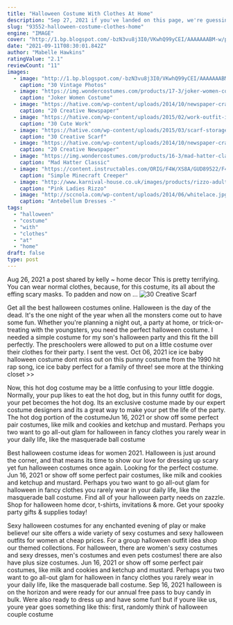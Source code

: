 ```yaml
---
title: "Halloween Costume With Clothes At Home"
description: "Sep 27, 2021 if you've landed on this page, we're guessing that you're running out of time to get a halloween costume together. No worries  we're here to help! maybe you're having trouble coming up with a costume"
slug: "93552-halloween-costume-clothes-home"
engine: "IMAGE"
cover: "http://1.bp.blogspot.com/-bzN3vu8j3I0/VKwhQ99yCEI/AAAAAAABM-w/pNgrIguKJ7I/s1600/People%2BWearing%2BStrange%2Band%2BCreepy%2BMarks%2B(23).jpg"
date: "2021-09-11T08:30:01.842Z"
author: "Mabelle Hawkins"
ratingValue: "2.1"
reviewCount: "11"
images:
  - image: "http://1.bp.blogspot.com/-bzN3vu8j3I0/VKwhQ99yCEI/AAAAAAABM-w/pNgrIguKJ7I/s1600/People%2BWearing%2BStrange%2Band%2BCreepy%2BMarks%2B(23).jpg"
    caption: "30 Vintage Photos"
  - image: "https://img.wondercostumes.com/products/17-3/joker-women-costume.jpg"
    caption: "Joker Women Costume"
  - image: "https://hative.com/wp-content/uploads/2014/10/newspaper-craft-fashion-ideas/8-creative-newspaper-craft-fashion-ideas.jpg"
    caption: "20 Creative Newspaper"
  - image: "https://hative.com/wp-content/uploads/2015/02/work-outfit-ideas/2-cute-work-outfit-ideas-for-girls.jpg"
    caption: "30 Cute Work"
  - image: "https://hative.com/wp-content/uploads/2015/03/scarf-storage-ideas/8-creative-scarf-storage-and-display-ideas.jpg"
    caption: "30 Creative Scarf"
  - image: "https://hative.com/wp-content/uploads/2014/10/newspaper-craft-fashion-ideas/2-creative-newspaper-craft-fashion-ideas.jpg"
    caption: "20 Creative Newspaper"
  - image: "https://img.wondercostumes.com/products/16-3/mad-hatter-classic-boys-costume.jpg"
    caption: "Mad Hatter Classic"
  - image: "https://content.instructables.com/ORIG/F4W/XS8A/GUD89522/F4WXS8AGUD89522.jpg?frame=1"
    caption: "Simple Minecraft Creeper"
  - image: "http://www.karnival-house.co.uk/images/products/rizzo-adult-fancy-dress-costume-from-grease36216.jpg"
    caption: "Pink Ladies Rizzo"
  - image: "http://sccnola.com/wp-content/uploads/2014/06/whitelace.jpg"
    caption: "Antebellum Dresses -"
tags:
  - "halloween"
  - "costume"
  - "with"
  - "clothes"
  - "at"
  - "home"
draft: false
type: post
---
```


Aug 26, 2021 a post shared by kelly ~ home decor  This is pretty terrifying. You can wear normal clothes, because, for this costume, its all about the effing scary masks. To padden and now on ...
![30 Creative Scarf](https://hative.com/wp-content/uploads/2015/03/scarf-storage-ideas/8-creative-scarf-storage-and-display-ideas.jpg "30 Creative Scarf")

Get all the best halloween costumes online. Halloween is the day of the dead. It&#39;s the one night of the year when all the monsters come out to have some fun. Whether you&#39;re planning a night out, a party at home, or trick-or-treating with the youngsters, you need the perfect halloween costume. I needed a simple costume for my son&#39;s halloween party and this fit the bill perfectly. The preschoolers were allowed to put on a little costume over their clothes for their party. I sent the vest. Oct 06, 2021 ice ice baby halloween costume dont miss out on this punny costume from the 1990 hit rap song, ice ice baby  perfect for a family of three! see more at the thinking closet &gt;&gt;
<!--inArticleAds-->

<!--galleryOne-->

Now, this hot dog costume may be a little confusing to your little doggie. Normally, your pup likes to eat the hot dog, but in this funny outfit for dogs, your pet becomes the hot dog. Its an exclusive costume made by our expert costume designers and its a great way to make your pet the life of the party. The hot dog portion of the costumeJun 16, 2021 or show off some perfect pair costumes, like milk and cookies and ketchup and mustard. Perhaps you two want to go all-out glam for halloween in fancy clothes you rarely wear in your daily life, like the masquerade ball costume
<!--inArticleAds-->

<!--galleryTwo-->

Best halloween costume ideas for women 2021. Halloween is just around the corner, and that means its time to show our love for dressing up scary yet fun halloween costumes once again. Looking for the perfect costume. Jun 16, 2021 or show off some perfect pair costumes, like milk and cookies and ketchup and mustard. Perhaps you two want to go all-out glam for halloween in fancy clothes you rarely wear in your daily life, like the masquerade ball costume. Find all of your halloween party needs on zazzle. Shop for halloween home dcor, t-shirts, invitations & more. Get your spooky party gifts & supplies today!
<!--galleryThree-->

Sexy halloween costumes for any enchanted evening of play or make believe! our site offers a wide variety of sexy costumes and sexy halloween outfits for women at cheap prices. For a group halloween outfit idea shop our themed collections. For halloween, there are women's sexy costumes and sexy dresses, men's costumes and even pets costumes! there are also have plus size costumes. Jun 16, 2021 or show off some perfect pair costumes, like milk and cookies and ketchup and mustard. Perhaps you two want to go all-out glam for halloween in fancy clothes you rarely wear in your daily life, like the masquerade ball costume. Sep 16, 2021 halloween is on the horizon and were ready for our annual free pass to buy candy in bulk. Were also ready to dress up and have some fun! but if youre like us, youre year goes something like this: first, randomly think of halloween couple costume
